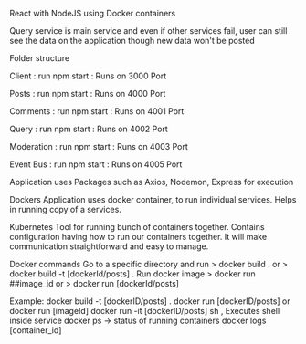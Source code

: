 React with NodeJS using Docker containers

Query service is main service and even if other services fail, user can still see the data on the application though new data won't be posted

Folder structure

Client : run npm start : Runs on 3000 Port

Posts : run npm start : Runs on 4000 Port

Comments : run npm start : Runs on 4001 Port

Query : run npm start : Runs on 4002 Port

Moderation : run npm start : Runs on 4003 Port

Event Bus : run npm start : Runs on 4005 Port

Application uses Packages such as Axios, Nodemon, Express for execution

Dockers
Application uses docker container, to run individual services. Helps in running copy of a services.

Kubernetes
Tool for running bunch of containers together. Contains configuration having how to run our containers together.
It will make communication straightforward and easy to manage.

Docker commands
Go to a specific directory and run > docker build . or > docker build -t [dockerId/posts] .
Run docker image > docker run ##image_id or > docker run [dockerId/posts]

Example:
docker build -t [dockerID/posts] .
docker run [dockerID/posts] or docker run [imageId]
docker run -it [dockerID/posts] sh , Executes shell inside service
docker ps -> status of running containers
docker logs [container_id]
